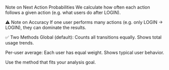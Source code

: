 Note on Next Action Probabilities
We calculate how often each action follows a given action (e.g. what users do after LOGIN).

⚠️ Note on Accuracy
If one user performs many actions (e.g. only LOGIN → LOGIN), they can dominate the results.

✅ Two Methods
Global (default): Counts all transitions equally. Shows total usage trends.

Per-user average: Each user has equal weight. Shows typical user behavior.

Use the method that fits your analysis goal.
